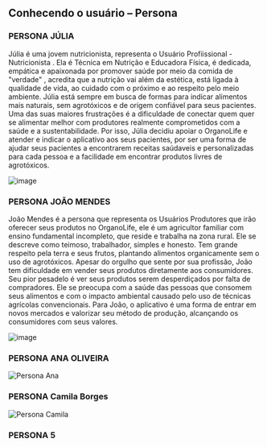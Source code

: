 ## Conhecendo o usuário – Persona

### PERSONA JÚLIA
Júlia é uma jovem nutricionista, representa o Usuário Profiissional - Nutricionista . Ela é Técnica em Nutrição e Educadora Física, é dedicada, empática e apaixonada por promover saúde por meio da comida de "verdade" , acredita que a nutrição vai além da estética, está ligada à qualidade de vida, ao cuidado com o próximo e ao respeito pelo meio ambiente. Júlia está sempre em busca de formas para indicar alimentos mais naturais, sem agrotóxicos e de origem confiável para seus pacientes. Uma das suas maiores frustrações é a dificuldade de conectar quem quer se alimentar melhor com produtores realmente comprometidos com a saúde e a sustentabilidade. Por isso, Júlia decidiu apoiar o OrganoLife e atender e indicar o aplicativo aos seus pacientes, por ser uma forma de ajudar seus pacientes a encontrarem receitas saúdaveis e personalizadas para cada pessoa e a facilidade em encontrar produtos livres de agrotóxicos.


![image](https://github.com/user-attachments/assets/9a32335c-9e52-4e7d-aa8c-747907257621)


### PERSONA JOÃO MENDES
João Mendes é a persona que representa os Usuários Produtores que irão oferecer seus produtos no OrganoLife, ele é um agricultor familiar com ensino fundamental incompleto, que reside e trabalha na zona rural. Ele se descreve como teimoso, trabalhador, simples e honesto. Tem grande respeito pela terra e seus frutos, plantando alimentos organicamente sem o uso de agrotóxicos.
Apesar do orgulho que sente por sua profissão, João tem dificuldade em vender seus produtos diretamente aos consumidores. Seu pior pesadelo é ver seus produtos serem desperdiçados por falta de compradores. Ele se preocupa com a saúde das pessoas que consomem seus alimentos e com o impacto ambiental causado pelo uso de técnicas agrícolas convencionais. 
Para João, o aplicativo é uma forma de entrar em novos mercados e valorizar seu método de produção, alcançando os consumidores com seus valores.

![image](https://github.com/user-attachments/assets/36786032-d13f-4cb3-97e6-006bb94fce92)

### PERSONA ANA OLIVEIRA

![Persona Ana](https://github.com/user-attachments/assets/d540de04-a389-4183-aa3a-ab66faa96f98)


### PERSONA Camila Borges

![Persona Camila](https://github.com/user-attachments/assets/2fe8c119-095d-43a7-a67c-4b81a1ad3f5d)

### PERSONA 5

